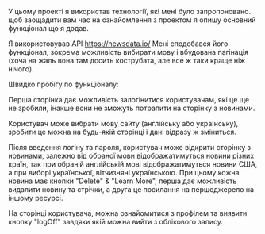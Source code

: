 У цьому проекті я використав технології, які мені було запропоновано.
щоб заощадити вам час на ознайомлення з проектом я опишу основний функціонал що я додав.

Я використовував API https://newsdata.io/
Мені сподобався його функціонал, зокрема можливість вибирати мову і вбудована пагінація (хоча на жаль вона там досить кострубата, але все ж таки краще ніж нічого).

Швидко пробігу по функціоналу:

Перша сторінка дає можливість залогінитися користувачам, які це ще не зробили, інакше вони не зможуть потрапити на сторінку з новинами.

Користувач може вибрати мову сайту (англійську або українську), зробити це можна на будь-якій сторінці і дані відразу ж зміниться.

Після введення логіну та пароля, користувач може відкрити сторінку з новинами, залежно від обраної мови відображатимуться новини різних країн, так при обраній англійській мові відображатимуться новини США, а при виборі української, вітчизняні українською.
При цьому кожна новина має кнопки "Delete" & "Learn More", перша дає можливість видалити новину та стрічки, а друга це посилання на першоджерело на іншому ресурсі.

На сторінці користувача, можна ознайомитися з профілем та виявити кнопку "logOff" завдяки якій можна вийти з облікового запису.
